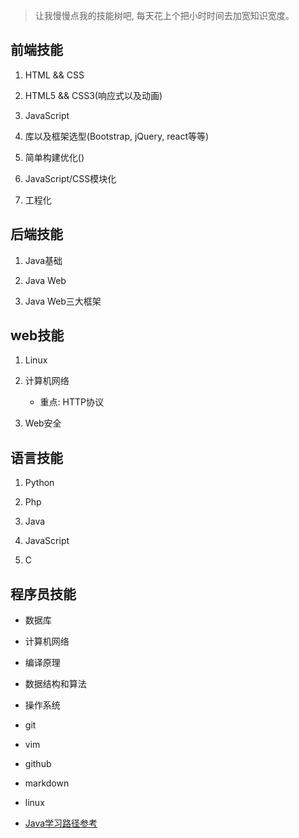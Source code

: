 > 让我慢慢点我的技能树吧, 每天花上个把小时时间去加宽知识宽度。

## 前端技能

1. HTML && CSS

2. HTML5 && CSS3(响应式以及动画)

3. JavaScript

4. 库以及框架选型(Bootstrap, jQuery, react等等)

5. 简单构建优化()

6. JavaScript/CSS模块化

7. 工程化

## 后端技能

1. Java基础

2. Java Web

3. Java Web三大框架

## web技能

1. Linux

2. 计算机网络
	* 重点: HTTP协议

3. Web安全 

## 语言技能

1. Python

2. Php

3. Java

4. JavaScript

5. C

## 程序员技能

* 数据库

* 计算机网络

* 编译原理

* 数据结构和算法

* 操作系统

* git

* vim

* github

* markdown

* linux

* [Java学习路径参考](https://zhuanlan.zhihu.com/p/25296859)
